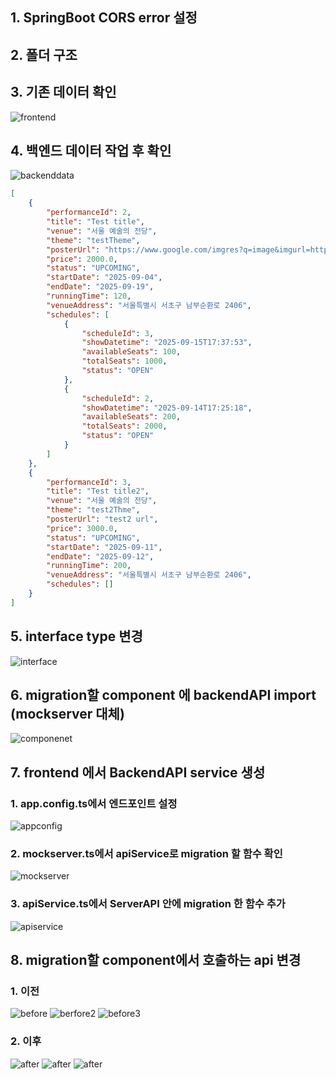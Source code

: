 ## 1. SpringBoot CORS error 설정

## 2. 폴더 구조

## 3. 기존 데이터 확인

![frontend](./image/Pasted%20image%2020250910083611.png)

## 4. 백엔드 데이터 작업 후 확인

![backenddata](./image/Pasted%20image%2020250910083715.png)

```json
[
    {
        "performanceId": 2,
        "title": "Test title",
        "venue": "서울 예술의 전당",
        "theme": "testTheme",
        "posterUrl": "https://www.google.com/imgres?q=image&imgurl=https%3A%2F%2Fplus.unsplash.com%2Fpremium_photo-1664474619075-644dd191935f%3Ffm%3Djpg%26q%3D60%26w%3D3000%26ixlib%3Drb-4.1.0%26ixid%3DM3wxMjA3fDB8MHxzZWFyY2h8MXx8aW1hZ2V8ZW58MHx8MHx8fDA%253D&imgrefurl=https%3A%2F%2Funsplash.com%2Fko%2Fs%2F%25EC%2582%25AC%25EC%25A7%2584%2Fimage&docid=ekX6V7UFf69LuM&tbnid=2brKLR3s5kTpPM&vet=12ahUKEwilyOrmm8uPAxUcklYBHbThDFgQM3oECBgQAA..i&w=3000&h=2003&hcb=2&ved=2ahUKEwilyOrmm8uPAxUcklYBHbThDFgQM3oECBgQAA",
        "price": 2000.0,
        "status": "UPCOMING",
        "startDate": "2025-09-04",
        "endDate": "2025-09-19",
        "runningTime": 120,
        "venueAddress": "서울특별시 서초구 남부순환로 2406",
        "schedules": [
            {
                "scheduleId": 3,
                "showDatetime": "2025-09-15T17:37:53",
                "availableSeats": 100,
                "totalSeats": 1000,
                "status": "OPEN"
            },
            {
                "scheduleId": 2,
                "showDatetime": "2025-09-14T17:25:18",
                "availableSeats": 200,
                "totalSeats": 2000,
                "status": "OPEN"
            }
        ]
    },
    {
        "performanceId": 3,
        "title": "Test title2",
        "venue": "서울 예술의 전당",
        "theme": "test2Thme",
        "posterUrl": "test2 url",
        "price": 3000.0,
        "status": "UPCOMING",
        "startDate": "2025-09-11",
        "endDate": "2025-09-12",
        "runningTime": 200,
        "venueAddress": "서울특별시 서초구 남부순환로 2406",
        "schedules": []
    }
]
```

## 5. interface type 변경

![interface](./image/Pasted%20image%2020250910091041.png)

## 6. migration할 component 에 backendAPI import (mockserver 대체)

![componenet](./image/Pasted%20image%2020250910085236.png)

## 7. frontend 에서 BackendAPI service 생성

### 1. app.config.ts에서 엔드포인트 설정

![appconfig](./image/Pasted%20image%2020250910084706.png)

### 2. mockserver.ts에서 apiService로 migration 할 함수 확인

![mockserver](./image/Pasted%20image%2020250910084529.png)

### 3. apiService.ts에서 ServerAPI 안에 migration 한 함수 추가

![apiservice](./image/Pasted%20image%2020250910084549.png)

## 8. migration할 component에서 호출하는 api 변경

### 1. 이전

![before](./image/Pasted%20image%2020250910085330.png)
![berfore2](./image/Pasted%20image%2020250910085616.png)
![before3](./image/Pasted%20image%2020250910085822.png)

### 2. 이후

![after](./image/Pasted%20image%2020250910090051.png)
![after](./image/Pasted%20image%2020250910090259.png)
![after](./image/Pasted%20image%2020250910090051.png)
